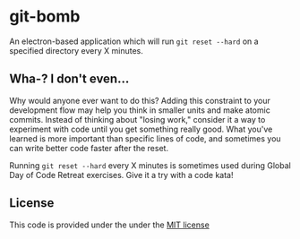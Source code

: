 # git-bomb

An electron-based application which will run `git reset --hard`
on a specified directory every X minutes.

## Wha-? I don't even...

Why would anyone ever want to do this?
Adding this constraint to your development flow may help you
think in smaller units and make atomic commits.
Instead of thinking about "losing work," consider it a way to
experiment with code until you get something really good.
What you've learned is more important than specific lines of code,
and sometimes you can write better code faster after the reset.

Running `git reset --hard` every X minutes is sometimes used
during Global Day of Code Retreat exercises.
Give it a try with a code kata!

## License

This code is provided under the under the [MIT license](LICENSE)
